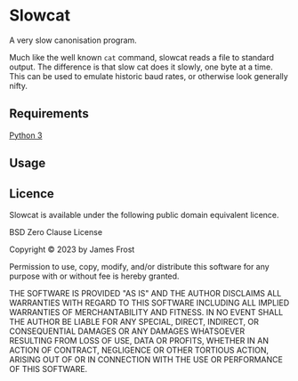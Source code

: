 # Slowcat

A very slow canonisation program.

Much like the well known `cat` command, slowcat reads a file to standard output.
The difference is that slow cat does it slowly, one byte at a time. This can be
used to emulate historic baud rates, or otherwise look generally nifty.

## Requirements

[Python 3](https://www.python.org)

## Usage

<!-- TODO: Write this. -->

## Licence

Slowcat is available under the following public domain equivalent licence.

BSD Zero Clause License

Copyright © 2023 by James Frost

Permission to use, copy, modify, and/or distribute this software for any purpose
with or without fee is hereby granted.

THE SOFTWARE IS PROVIDED "AS IS" AND THE AUTHOR DISCLAIMS ALL WARRANTIES WITH
REGARD TO THIS SOFTWARE INCLUDING ALL IMPLIED WARRANTIES OF MERCHANTABILITY AND
FITNESS. IN NO EVENT SHALL THE AUTHOR BE LIABLE FOR ANY SPECIAL, DIRECT,
INDIRECT, OR CONSEQUENTIAL DAMAGES OR ANY DAMAGES WHATSOEVER RESULTING FROM LOSS
OF USE, DATA OR PROFITS, WHETHER IN AN ACTION OF CONTRACT, NEGLIGENCE OR OTHER
TORTIOUS ACTION, ARISING OUT OF OR IN CONNECTION WITH THE USE OR PERFORMANCE OF
THIS SOFTWARE.
